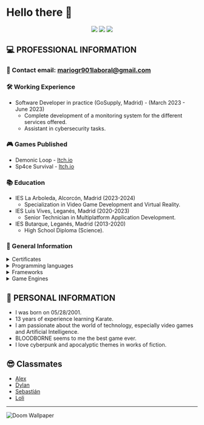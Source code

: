 # Hello there 👋

<p align="center"> 
  <img src="https://komarev.com/ghpvc/?username=Mario999X&label=Profile%20views&color=42b983&style=for-the-badge" />
  <img src="https://img.shields.io/github/followers/Mario999X?style=for-the-badge" />
  <img src="https://img.shields.io/github/stars/Mario999X?style=for-the-badge" />
</p>

## 💻 PROFESSIONAL INFORMATION
### 📧 Contact email: mariogr901laboral@gmail.com

### 🛠️ Working Experience

- Software Developer in practice (GoSupply, Madrid) - (March 2023 - June 2023)
  -  Complete development of a monitoring system for the different services offered.
  -  Assistant in cybersecurity tasks.

### 🎮 Games Published
- Demonic Loop - [Itch.io](https://demonicloopdev.itch.io/demonic-loop)
- Sp4ce Survival - [Itch.io](https://mario999x.itch.io/sp4ce-survival)

### 📚 Education
  - IES La Arboleda, Alcorcón, Madrid (2023-2024)
    - Specialization in Video Game Development and Virtual Reality.
  - IES Luis Vives, Leganés, Madrid (2020-2023)
    - Senior Technician in Multiplatform Application Development.
  - IES Butarque, Leganés, Madrid (2013-2020)
    - High School Diploma (Science).

### 📜 General Information

<details>
  <summary> Certificates </summary>

  - [Kotlin Developer For Backend](Certs/Gonzalez_Resa_Mario_signed_Kotlin_Cert.pdf)
  - [Java 8 course from 0](Certs/certificado_curso_de_java_8_desde_cero.pdf)
  - [Development course of a REST API with Spring Boot](Certs/certificado_curso_de_desarrollo_de_una_api_rest_con_spring_boot.pdf)
  - [C# course for beginners](Certs/certificado_curso_de_c%23_para_principiantes.pdf)
</details>
   
<details>
  <summary> Programming languages </summary>
  
  - Java
  - Kotlin
  - C#
  - Python
</details>

<details>
  <summary> Frameworks </summary>
  
  - Spring
  - Exposed
  - Hibernate
  - Ktor
  - ASP.NET Core
</details>

<details>
  <summary> Game Engines </summary>

  - Unity
  - Godot
  - RPG Maker MV
</details>

## 🗿 PERSONAL INFORMATION
  - I was born on 05/28/2001.
  - 13 years of experience learning Karate.
  - I am passionate about the world of technology, especially video games and Artificial Intelligence.
  - BLOODBORNE seems to me the best game ever.
  - I love cyberpunk and apocalyptic themes in works of fiction.

 ## 😎 Classmates
  - [Alex](https://github.com/alexlaso)
  - [Dylan](https://github.com/DyLaNHurtado)
  - [Sebastián](https://github.com/SebsMendoza)
  - [Loli](https://github.com/Idliketobealoli)
  
  ---

  ![Doom Wallpaper](https://user-images.githubusercontent.com/80423737/155528061-934a9674-8a88-4a97-8abb-8b829c0e7c25.jpg)


  
<!--
**Mario999X/Mario999X** is a ✨ _special_ ✨ repository because its `README.md` (this file) appears on your GitHub profile.

Here are some ideas to get you started:

- 🔭 I’m currently working on ...
- 🌱 I’m currently learning ...
- 👯 I’m looking to collaborate on ...
- 🤔 I’m looking for help with ...
- 💬 Ask me about ...
- 📫 How to reach me: ...
- 😄 Pronouns: ...
- ⚡ Fun fact: ...
-->



